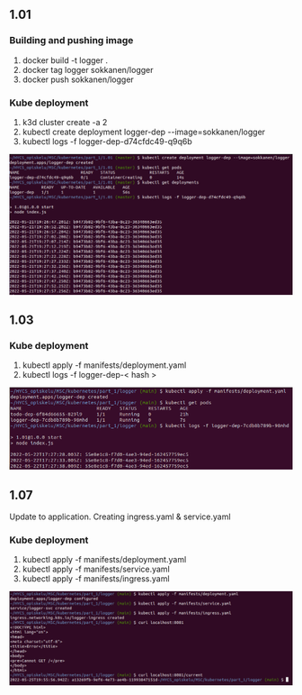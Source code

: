 ## 1.01

### Building and pushing image

1. docker build -t logger .
2. docker tag logger sokkanen/logger
3. docker push sokkanen/logger

### Kube deployment

1. k3d cluster create -a 2
2. kubectl create deployment logger-dep --image=sokkanen/logger
3. kubectl logs -f logger-dep-d74cfdc49-q9q6b

![program output](output_101.png "Deployment")

## 1.03

### Kube deployment

1. kubectl apply -f manifests/deployment.yaml
2. kubectl logs -f logger-dep-< hash >

![program output](output_103.png "Deployment")

## 1.07

Update to application.
Creating ingress.yaml & service.yaml

### Kube deployment

1. kubectl apply -f manifests/deployment.yaml
2. kubectl apply -f manifests/service.yaml
3. kubectl apply -f manifests/ingress.yaml

![program output](output_107.png "Deployment")